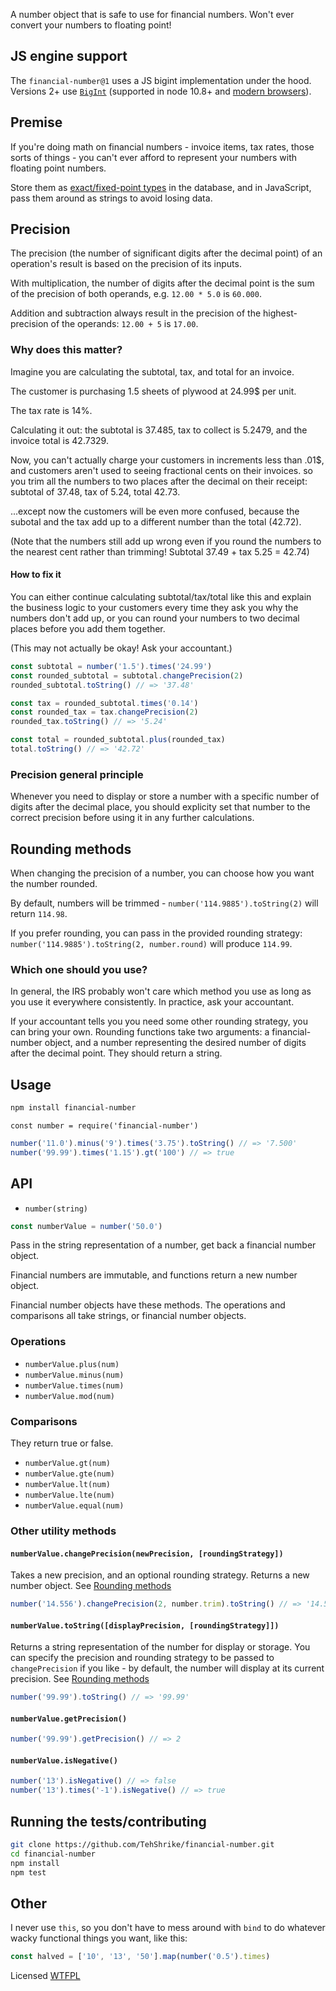<!--js
const number = require('./')
-->

A number object that is safe to use for financial numbers.  Won't ever convert your numbers to floating point!

## JS engine support

The `financial-number@1` uses a JS bigint implementation under the hood.  Versions 2+ use [`BigInt`](https://developer.mozilla.org/en-US/docs/Web/JavaScript/Reference/Global_Objects/BigInt) (supported in node 10.8+ and [modern browsers](https://caniuse.com/#feat=bigint)).

## Premise

If you're doing math on financial numbers - invoice items, tax rates, those sorts of things - you can't ever afford to represent your numbers with floating point numbers.

Store them as [exact/fixed-point types](https://dev.mysql.com/doc/refman/8.0/en/fixed-point-types.html) in the database, and in JavaScript, pass them around as strings to avoid losing data.

## Precision

The precision (the number of significant digits after the decimal point) of an operation's result is based on the precision of its inputs.

With multiplication, the number of digits after the decimal point is the sum of the precision of both operands, e.g. `12.00 * 5.0` is `60.000`.

Addition and subtraction always result in the precision of the highest-precision of the operands: `12.00 + 5` is `17.00`.

### Why does this matter?

Imagine you are calculating the subtotal, tax, and total for an invoice.

The customer is purchasing 1.5 sheets of plywood at 24.99$ per unit.

The tax rate is 14%.

Calculating it out: the subtotal is 37.485, tax to collect is 5.2479, and the invoice total is 42.7329.

Now, you can't actually charge your customers in increments less than .01$, and customers aren't used to seeing fractional cents on their invoices. so you trim all the numbers to two places after the decimal on their receipt: subtotal of 37.48, tax of 5.24, total 42.73.

...except now the customers will be even more confused, because the subotal and the tax add up to a different number than the total (42.72).

(Note that the numbers still add up wrong even if you round the numbers to the nearest cent rather than trimming!  Subtotal 37.49 + tax 5.25 = 42.74)

#### How to fix it

You can either continue calculating subtotal/tax/total like this and explain the business logic to your customers every time they ask you why the numbers don't add up, or you can round your numbers to two decimal places before you add them together.

(This may not actually be okay!  Ask your accountant.)

```js
const subtotal = number('1.5').times('24.99')
const rounded_subtotal = subtotal.changePrecision(2)
rounded_subtotal.toString() // => '37.48'

const tax = rounded_subtotal.times('0.14')
const rounded_tax = tax.changePrecision(2)
rounded_tax.toString() // => '5.24'

const total = rounded_subtotal.plus(rounded_tax)
total.toString() // => '42.72'
```

### Precision general principle

Whenever you need to display or store a number with a specific number of digits after the decimal place, you should explicity set that number to the correct precision before using it in any further calculations.

## Rounding methods

When changing the precision of a number, you can choose how you want the number rounded.

By default, numbers will be trimmed - `number('114.9885').toString(2)` will return `114.98`.

If you prefer rounding, you can pass in the provided rounding strategy: `number('114.9885').toString(2, number.round)` will produce `114.99`.

### Which one should you use?

In general, the IRS probably won't care which method you use as long as you use it everywhere consistently.  In practice, ask your accountant.

If your accountant tells you you need some other rounding strategy, you can bring your own.  Rounding functions take two arguments: a financial-number object, and a number representing the desired number of digits after the decimal point.  They should return a string.

## Usage

```sh
npm install financial-number
```

```node
const number = require('financial-number')
```

```js
number('11.0').minus('9').times('3.75').toString() // => '7.500'
number('99.99').times('1.15').gt('100') // => true
```

## API

- `number(string)`

```js
const numberValue = number('50.0')
```

Pass in the string representation of a number, get back a financial number object.

Financial numbers are immutable, and functions return a new number object.

Financial number objects have these methods.  The operations and comparisons all take strings, or financial number objects.

### Operations

- `numberValue.plus(num)`
- `numberValue.minus(num)`
- `numberValue.times(num)`
- `numberValue.mod(num)`

### Comparisons

They return true or false.

- `numberValue.gt(num)`
- `numberValue.gte(num)`
- `numberValue.lt(num)`
- `numberValue.lte(num)`
- `numberValue.equal(num)`

### Other utility methods

#### `numberValue.changePrecision(newPrecision, [roundingStrategy])`

Takes a new precision, and an optional rounding strategy.  Returns a new number object.  See [Rounding methods](#rounding-methods)

```js
number('14.556').changePrecision(2, number.trim).toString() // => '14.55'
```

#### `numberValue.toString([displayPrecision, [roundingStrategy]])`

Returns a string representation of the number for display or storage.  You can specify the precision and rounding strategy to be passed to `changePrecision` if you like - by default, the number will display at its current precision.  See [Rounding methods](#rounding-methods)

```js
number('99.99').toString() // => '99.99'
```

#### `numberValue.getPrecision()`

```js
number('99.99').getPrecision() // => 2
```

#### `numberValue.isNegative()`

```js
number('13').isNegative() // => false
number('13').times('-1').isNegative() // => true
```

## Running the tests/contributing

```sh
git clone https://github.com/TehShrike/financial-number.git
cd financial-number
npm install
npm test
```

## Other

I never use `this`, so you don't have to mess around with `bind` to do whatever wacky functional things you want, like this:

```js
const halved = ['10', '13', '50'].map(number('0.5').times)
```

Licensed [WTFPL](http://wtfpl2.com)
